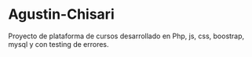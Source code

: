 # Agustin-Chisari
Proyecto de plataforma de cursos desarrollado en Php, js, css, boostrap, mysql y con testing de errores.
